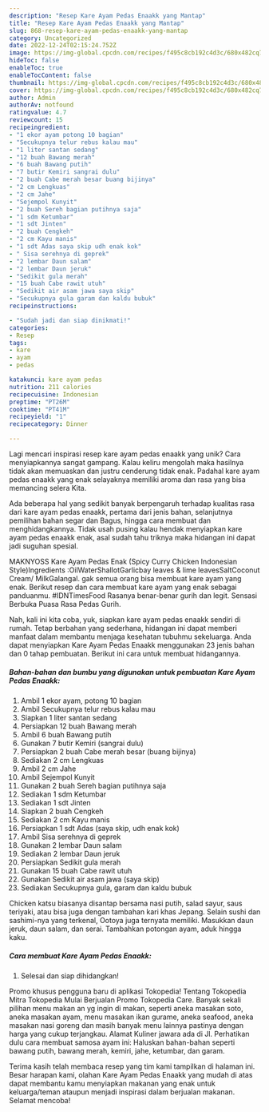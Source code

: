 ```yaml
---
description: "Resep Kare Ayam Pedas Enaakk yang Mantap"
title: "Resep Kare Ayam Pedas Enaakk yang Mantap"
slug: 868-resep-kare-ayam-pedas-enaakk-yang-mantap
category: Uncategorized
date: 2022-12-24T02:15:24.752Z
image: https://img-global.cpcdn.com/recipes/f495c8cb192c4d3c/680x482cq70/kare-ayam-pedas-enaakk-foto-resep-utama.jpg
hideToc: false
enableToc: true
enableTocContent: false
thumbnail: https://img-global.cpcdn.com/recipes/f495c8cb192c4d3c/680x482cq70/kare-ayam-pedas-enaakk-foto-resep-utama.jpg
cover: https://img-global.cpcdn.com/recipes/f495c8cb192c4d3c/680x482cq70/kare-ayam-pedas-enaakk-foto-resep-utama.jpg
author: Admin
authorAv: notfound
ratingvalue: 4.7
reviewcount: 15
recipeingredient:
- "1 ekor ayam potong 10 bagian"
- "Secukupnya telur rebus kalau mau"
- "1 liter santan sedang"
- "12 buah Bawang merah"
- "6 buah Bawang putih"
- "7 butir Kemiri sangrai dulu"
- "2 buah Cabe merah besar buang bijinya"
- "2 cm Lengkuas"
- "2 cm Jahe"
- "Sejempol Kunyit"
- "2 buah Sereh bagian putihnya saja"
- "1 sdm Ketumbar"
- "1 sdt Jinten"
- "2 buah Cengkeh"
- "2 cm Kayu manis"
- "1 sdt Adas saya skip udh enak kok"
- " Sisa serehnya di geprek"
- "2 lembar Daun salam"
- "2 lembar Daun jeruk"
- "Sedikit gula merah"
- "15 buah Cabe rawit utuh"
- "Sedikit air asam jawa saya skip"
- "Secukupnya gula garam dan kaldu bubuk"
recipeinstructions:

- "Sudah jadi dan siap dinikmati!"
categories:
- Resep
tags:
- kare
- ayam
- pedas

katakunci: kare ayam pedas 
nutrition: 211 calories
recipecuisine: Indonesian
preptime: "PT26M"
cooktime: "PT41M"
recipeyield: "1"
recipecategory: Dinner

---
```





Lagi mencari inspirasi resep kare ayam pedas enaakk yang unik? Cara menyiapkannya sangat gampang. Kalau keliru mengolah maka hasilnya tidak akan memuaskan dan justru cenderung tidak enak. Padahal kare ayam pedas enaakk yang enak selayaknya memiliki aroma dan rasa yang bisa memancing selera Kita.





Ada beberapa hal yang sedikit banyak berpengaruh terhadap kualitas rasa dari kare ayam pedas enaakk, pertama dari jenis bahan, selanjutnya pemilihan bahan segar dan Bagus, hingga cara membuat dan menghidangkannya. Tidak usah pusing kalau hendak menyiapkan kare ayam pedas enaakk enak,      asal sudah tahu triknya maka hidangan ini dapat jadi suguhan spesial.














MAKNYOSS Kare Ayam Pedas Enak (Spicy Curry Chicken Indonesian Style)Ingredients :OilWaterShallotGarlicbay leaves &amp; lime leavesSaltCoconut Cream/ MilkGalangal. gak semua orang bisa membuat kare ayam yang enak. Berikut resep dan cara membuat kare ayam yang enak sebagai panduanmu. #IDNTimesFood Rasanya benar-benar gurih dan legit. Sensasi Berbuka Puasa Rasa Pedas Gurih.






Nah, kali ini kita coba, yuk, siapkan kare ayam pedas enaakk sendiri di rumah. Tetap berbahan yang sederhana, hidangan ini dapat memberi manfaat dalam membantu menjaga kesehatan tubuhmu sekeluarga. Anda dapat menyiapkan Kare Ayam Pedas Enaakk menggunakan 23 jenis bahan dan 0 tahap pembuatan. Berikut ini cara untuk membuat hidangannya.

<!--inarticleads1-->

##### Bahan-bahan dan bumbu yang digunakan untuk pembuatan Kare Ayam Pedas Enaakk:

1. Ambil 1 ekor ayam, potong 10 bagian
1. Ambil Secukupnya telur rebus kalau mau
1. Siapkan 1 liter santan sedang
1. Persiapkan 12 buah Bawang merah
1. Ambil 6 buah Bawang putih
1. Gunakan 7 butir Kemiri (sangrai dulu)
1. Persiapkan 2 buah Cabe merah besar (buang bijinya)
1. Sediakan 2 cm Lengkuas
1. Ambil 2 cm Jahe
1. Ambil Sejempol Kunyit
1. Gunakan 2 buah Sereh bagian putihnya saja
1. Sediakan 1 sdm Ketumbar
1. Sediakan 1 sdt Jinten
1. Siapkan 2 buah Cengkeh
1. Sediakan 2 cm Kayu manis
1. Persiapkan 1 sdt Adas (saya skip, udh enak kok)
1. Ambil  Sisa serehnya di geprek
1. Gunakan 2 lembar Daun salam
1. Sediakan 2 lembar Daun jeruk
1. Persiapkan Sedikit gula merah
1. Gunakan 15 buah Cabe rawit utuh
1. Gunakan Sedikit air asam jawa (saya skip)
1. Sediakan Secukupnya gula, garam dan kaldu bubuk


Chicken katsu biasanya disantap bersama nasi putih, salad sayur, saus teriyaki, atau bisa juga dengan tambahan kari khas Jepang. Selain sushi dan sashimi-nya yang terkenal, Ootoya juga ternyata memiliki. Masukkan daun jeruk, daun salam, dan serai. Tambahkan potongan ayam, aduk hingga kaku. 

<!--inarticleads2-->

##### Cara membuat Kare Ayam Pedas Enaakk:


1. Selesai dan siap dihidangkan!

Promo khusus pengguna baru di aplikasi Tokopedia! Tentang Tokopedia Mitra Tokopedia Mulai Berjualan Promo Tokopedia Care. Banyak sekali pilihan menu makan an yg ingin di makan, seperti aneka masakan soto, aneka masakan ayam, menu masakan ikan gurame, aneka seafood, aneka masakan nasi goreng dan masih banyak menu lainnya pastinya dengan harga yang cukup terjangkau. Alamat Kuliner jawara ada di Jl. Perhatikan dulu cara membuat samosa ayam ini: Haluskan bahan-bahan seperti bawang putih, bawang merah, kemiri, jahe, ketumbar, dan garam. 

Terima kasih telah membaca resep yang tim kami tampilkan di halaman ini. Besar harapan kami, olahan Kare Ayam Pedas Enaakk yang mudah di atas dapat membantu kamu menyiapkan makanan yang enak untuk keluarga/teman ataupun menjadi inspirasi dalam berjualan makanan. Selamat mencoba!
